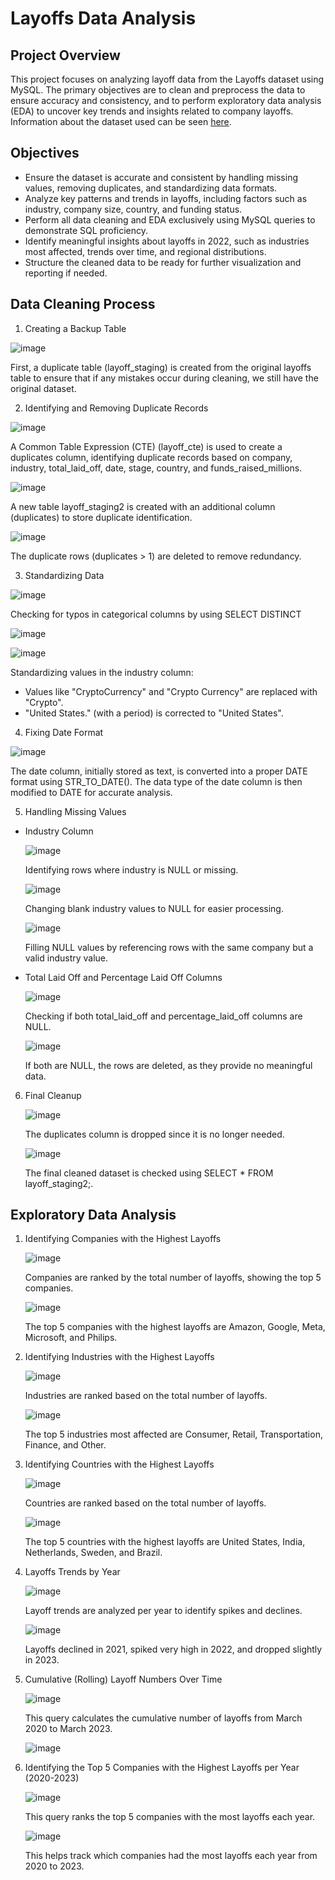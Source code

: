 # Layoffs Data Analysis 

## Project Overview

This project focuses on analyzing layoff data from the Layoffs dataset using MySQL. The primary objectives are to clean and preprocess the data to ensure accuracy and consistency, and to perform exploratory data analysis (EDA) to uncover key trends and insights related to company layoffs. Information about the dataset used can be seen [here](https://www.kaggle.com/datasets/swaptr/layoffs-2022).

## Objectives

- Ensure the dataset is accurate and consistent by handling missing values, removing duplicates, and standardizing data formats.
- Analyze key patterns and trends in layoffs, including factors such as industry, company size, country, and funding status.
- Perform all data cleaning and EDA exclusively using MySQL queries to demonstrate SQL proficiency.
- Identify meaningful insights about layoffs in 2022, such as industries most affected, trends over time, and regional distributions.
- Structure the cleaned data to be ready for further visualization and reporting if needed.

## Data Cleaning Process

1. Creating a Backup Table

![image](https://github.com/user-attachments/assets/fedfe8f1-f154-4493-9490-78a37662f753)

First, a duplicate table (layoff_staging) is created from the original layoffs table to ensure that if any mistakes occur during cleaning, we still have the original dataset.
   
2. Identifying and Removing Duplicate Records

![image](https://github.com/user-attachments/assets/cc188c9d-9612-4cbf-af9e-23cbab0c2de3)

A Common Table Expression (CTE) (layoff_cte) is used to create a duplicates column, identifying duplicate records based on company, industry, total_laid_off, date, stage, country, and funds_raised_millions.

![image](https://github.com/user-attachments/assets/7e030e0c-461f-4046-acf7-d09175842552)

A new table layoff_staging2 is created with an additional column (duplicates) to store duplicate identification.

![image](https://github.com/user-attachments/assets/02c7df63-c08d-488d-8efd-746581f47125)

The duplicate rows (duplicates > 1) are deleted to remove redundancy.

3. Standardizing Data

![image](https://github.com/user-attachments/assets/79daefa8-26b1-47a3-8f27-271059efb7b3)

Checking for typos in categorical columns by using SELECT DISTINCT

![image](https://github.com/user-attachments/assets/5259570e-1d29-4c63-8371-e3c09b4adc91)

![image](https://github.com/user-attachments/assets/1e495228-4d1d-490e-a066-95e801367def)

Standardizing values in the industry column:
  -  Values like "CryptoCurrency" and "Crypto Currency" are replaced with "Crypto".
  -  "United States." (with a period) is corrected to "United States".

4. Fixing Date Format

![image](https://github.com/user-attachments/assets/cc1acc1c-8023-485e-87bb-8c354b9f422e)

The date column, initially stored as text, is converted into a proper DATE format using STR_TO_DATE(). The data type of the date column is then modified to DATE for accurate analysis.
   
5. Handling Missing Values

  - Industry Column

    ![image](https://github.com/user-attachments/assets/922f99c5-023d-4c73-87db-0d4ea49ec312)

    Identifying rows where industry is NULL or missing.

    ![image](https://github.com/user-attachments/assets/43a8231c-6712-4971-9366-9a445c23f2a7)

    Changing blank industry values to NULL for easier processing.

    ![image](https://github.com/user-attachments/assets/07f5f678-4dcf-4af7-97fa-a1b49970993b)

    Filling NULL values by referencing rows with the same company but a valid industry value.
    
  - Total Laid Off and Percentage Laid Off Columns

    ![image](https://github.com/user-attachments/assets/7bf48482-11ba-4a80-9098-6da35f5cf902)

    Checking if both total_laid_off and percentage_laid_off columns are NULL.

    ![image](https://github.com/user-attachments/assets/9a8eb974-ddc6-41a6-bb3a-cee953608e5d)

    If both are NULL, the rows are deleted, as they provide no meaningful data.

6. Final Cleanup

   ![image](https://github.com/user-attachments/assets/4092c716-3182-40d4-bee4-454e2f182919)

   The duplicates column is dropped since it is no longer needed.

   ![image](https://github.com/user-attachments/assets/e1e8011d-2301-48ed-9586-bed87ab4de7d)
   
   The final cleaned dataset is checked using SELECT * FROM layoff_staging2;.

## Exploratory Data Analysis

1. Identifying Companies with the Highest Layoffs

   ![image](https://github.com/user-attachments/assets/d16c5687-924e-43dc-a5bf-942318e50cb0)

   Companies are ranked by the total number of layoffs, showing the top 5 companies.

   ![image](https://github.com/user-attachments/assets/31b54904-c887-4fc2-9c73-b823039d1db3)

   The top 5 companies with the highest layoffs are Amazon, Google, Meta, Microsoft, and Philips.
   
2. Identifying Industries with the Highest Layoffs

   ![image](https://github.com/user-attachments/assets/ea419eb3-c2bd-4530-bb81-f6dae45a5f71)

   Industries are ranked based on the total number of layoffs.

   ![image](https://github.com/user-attachments/assets/c9cde8a1-dcf2-4ed0-a498-6e0bf0a6ff80)

   The top 5 industries most affected are Consumer, Retail, Transportation, Finance, and Other.
   
3. Identifying Countries with the Highest Layoffs

   ![image](https://github.com/user-attachments/assets/7bb635a8-f35c-4484-8b85-0317b44504b7)

   Countries are ranked based on the total number of layoffs.

   ![image](https://github.com/user-attachments/assets/d391b711-4ed3-4b56-bd6d-9fcb2afcd5cb)

   The top 5 countries with the highest layoffs are United States, India, Netherlands, Sweden, and Brazil.
   
5. Layoffs Trends by Year

   ![image](https://github.com/user-attachments/assets/8713e74b-d588-4e1f-adb9-7f20027d9ee1)

   Layoff trends are analyzed per year to identify spikes and declines.

   ![image](https://github.com/user-attachments/assets/6d823ade-0898-40a5-b7ed-16e24d62509b)

   Layoffs declined in 2021, spiked very high in 2022, and dropped slightly in 2023.

6. Cumulative (Rolling) Layoff Numbers Over Time

   ![image](https://github.com/user-attachments/assets/17d4f9a8-24a8-41a0-a208-189a3c0e4fd9)

   This query calculates the cumulative number of layoffs from March 2020 to March 2023.

   ![image](https://github.com/user-attachments/assets/991e7c2c-682d-4fc2-bcae-41cede8dd1f5)
   
7. Identifying the Top 5 Companies with the Highest Layoffs per Year (2020-2023)

   ![image](https://github.com/user-attachments/assets/1de41a8e-25d3-4fff-a334-fc6e586bd88e)

   This query ranks the top 5 companies with the most layoffs each year.

   ![image](https://github.com/user-attachments/assets/e694ad8d-d90f-483e-9b73-a74d02b5bbf4)

   This helps track which companies had the most layoffs each year from 2020 to 2023.



   






   
